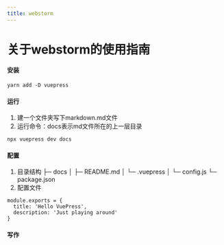 ```yaml
---
title: webstorm
---
```

# 关于webstorm的使用指南
#### 安装

``` vim
yarn add -D vuepress
```

#### 运行
1. 建一个文件夹写下markdown.md文件
2. 运行命令：docs表示md文件所在的上一层目录

``` vim
npx vuepress dev docs
```

#### 配置
1. 目录结构
├─ docs
│ ├─ README.md
│ └─ .vuepress
│ └─ config.js
└─ package.json
2. 配置文件

``` asciidoc
module.exports = {
  title: 'Hello VuePress',
  description: 'Just playing around'
}
```

#### 写作

